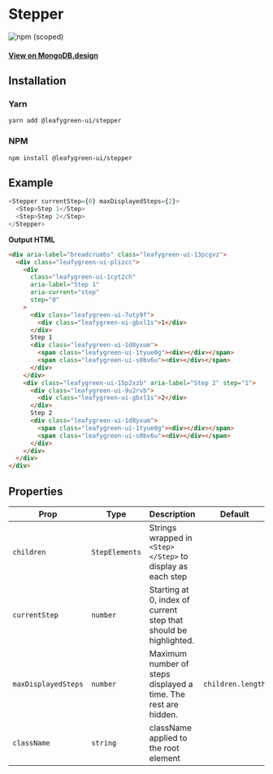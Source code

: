 # Stepper

![npm (scoped)](https://img.shields.io/npm/v/@leafygreen-ui/stepper.svg)

#### [View on MongoDB.design](https://www.mongodb.design/component/stepper/example/)

## Installation

### Yarn

```shell
yarn add @leafygreen-ui/stepper
```

### NPM

```shell
npm install @leafygreen-ui/stepper
```

## Example

```js
<Stepper currentStep={0} maxDisplayedSteps={2}>
  <Step>Step 1</Step>
  <Step>Step 2</Step>
</Stepper>
```

**Output HTML**

```html
<div aria-label="breadcrumbs" class="leafygreen-ui-13pcgvz">
  <div class="leafygreen-ui-plizcc">
    <div
      class="leafygreen-ui-1cyt2ch"
      aria-label="Step 1"
      aria-current="step"
      step="0"
    >
      <div class="leafygreen-ui-7uty9f">
        <div class="leafygreen-ui-gbxl1s">1</div>
      </div>
      Step 1
      <div class="leafygreen-ui-1d8yxum">
        <span class="leafygreen-ui-1tyue0g"><div></div></span>
        <span class="leafygreen-ui-s0bv6u"><div></div></span>
      </div>
    </div>
    <div class="leafygreen-ui-15p2xzb" aria-label="Step 2" step="1">
      <div class="leafygreen-ui-9u2rvb">
        <div class="leafygreen-ui-gbxl1s">2</div>
      </div>
      Step 2
      <div class="leafygreen-ui-1d8yxum">
        <span class="leafygreen-ui-1tyue0g"><div></div></span>
        <span class="leafygreen-ui-s0bv6u"><div></div></span>
      </div>
    </div>
  </div>
</div>
```

## Properties

| Prop                | Type           | Description                                                      | Default           |
| ------------------- | -------------- | ---------------------------------------------------------------- | ----------------- |
| `children`          | `StepElements` | Strings wrapped in `<Step></Step>` to display as each step       |                   |
| `currentStep`       | `number`       | Starting at 0, index of current step that should be highlighted. |                   |
| `maxDisplayedSteps` | `number`       | Maximum number of steps displayed a time. The rest are hidden.   | `children.length` |
| `className`         | `string`       | className applied to the root element                            |                   |
